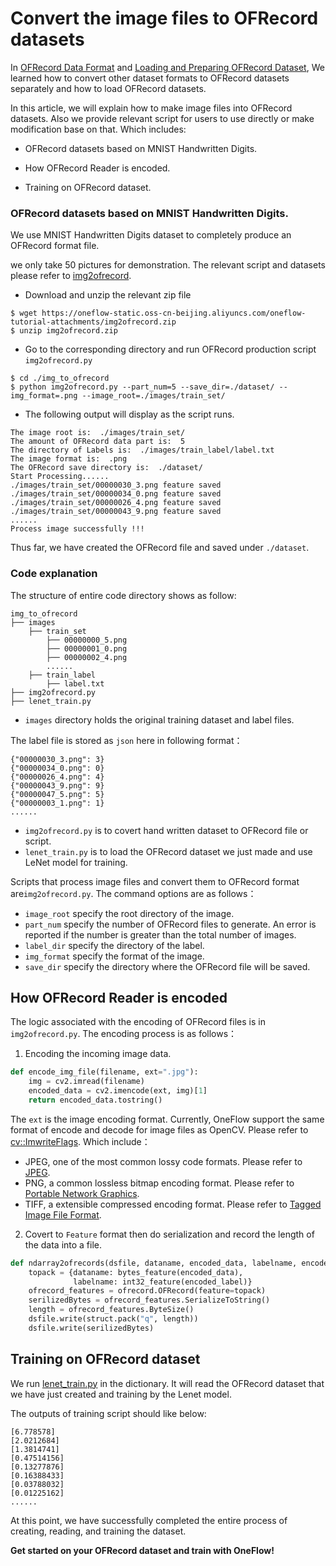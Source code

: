# Convert the image files to OFRecord datasets

In  [OFRecord Data Format](./ofrecord.md) and  [Loading and Preparing OFRecord Dataset](./how_to_make_ofdataset.md), We learned how to convert other dataset formats to OFRecord datasets separately and how to load OFRecord datasets.

In this article, we will explain how to make image files into OFRecord datasets. Also we provide relevant script for users to use directly or make modification base on that. Which includes: 

- OFRecord datasets based on MNIST Handwritten Digits.

- How OFRecord Reader is encoded.
- Training on OFRecord dataset.

### OFRecord datasets based on MNIST Handwritten Digits.

We use MNIST Handwritten Digits dataset to completely produce an OFRecord format file.

we only take 50 pictures for demonstration. The relevant script and datasets please refer to [img2ofrecord](https://oneflow-static.oss-cn-beijing.aliyuncs.com/oneflow-tutorial-attachments/img2ofrecord.zip).

- Download and unzip the relevant zip file

```shell
$ wget https://oneflow-static.oss-cn-beijing.aliyuncs.com/oneflow-tutorial-attachments/img2ofrecord.zip
$ unzip img2ofrecord.zip
```

- Go to the corresponding directory and run OFRecord production script `img2ofrecord.py`

```shell
$ cd ./img_to_ofrecord
$ python img2ofrecord.py --part_num=5 --save_dir=./dataset/ --img_format=.png --image_root=./images/train_set/
```

- The following output will display as the script runs.

```shell
The image root is:  ./images/train_set/
The amount of OFRecord data part is:  5
The directory of Labels is:  ./images/train_label/label.txt
The image format is:  .png
The OFRecord save directory is:  ./dataset/
Start Processing......
./images/train_set/00000030_3.png feature saved
./images/train_set/00000034_0.png feature saved
./images/train_set/00000026_4.png feature saved
./images/train_set/00000043_9.png feature saved
......
Process image successfully !!!
```

Thus far, we have created the OFRecord file and saved under `./dataset`.

### Code explanation

The structure of entire code directory shows as follow: 

```
img_to_ofrecord
├── images
	├── train_set
		├── 00000000_5.png
		├── 00000001_0.png
		├── 00000002_4.png
		......
	├── train_label
		├── label.txt
├── img2ofrecord.py
├── lenet_train.py
```

- `images` directory holds the original training dataset and label files.

The label file is stored as `json` here in following format：

```shell
{"00000030_3.png": 3}
{"00000034_0.png": 0}
{"00000026_4.png": 4}
{"00000043_9.png": 9}
{"00000047_5.png": 5}
{"00000003_1.png": 1}
......
```

- `img2ofrecord.py` is to covert hand written dataset to OFRecord file or script.
- `lenet_train.py` is to load the OFRecord dataset we just made and use LeNet model for training. 

Scripts that process image files and convert them to OFRecord format are`img2ofrecord.py`. The command options are as follows：

- `image_root` specify the root directory of the image.
- `part_num` specify the number of OFRecord files to generate. An error is reported if the number is greater than the total number of images.
- `label_dir` specify the directory of the label.
- `img_format` specify the format of the image.
- `save_dir` specify the directory where the OFRecord file will be saved.

## How OFRecord Reader is encoded

The logic associated with the encoding of OFRecord files is in `img2ofrecord.py`. The encoding process is as follows：

1. Encoding the incoming image data.

```python
def encode_img_file(filename, ext=".jpg"):
    img = cv2.imread(filename)
    encoded_data = cv2.imencode(ext, img)[1]
    return encoded_data.tostring()
```

The `ext` is the image encoding format. Currently, OneFlow support the same format of encode and decode for image files as OpenCV. Please refer to [cv::ImwriteFlags](https://docs.opencv.org/3.4/d4/da8/group__imgcodecs.html#ga292d81be8d76901bff7988d18d2b42ac). Which include：

- JPEG, one of the most common lossy code formats. Please refer to  [JPEG](http://www.wikiwand.com/en/JPEG).
- PNG, a common lossless bitmap encoding format. Please refer to [Portable Network Graphics](http://www.wikiwand.com/en/Portable_Network_Graphics).
- TIFF, a extensible compressed encoding format. Please refer to [Tagged Image File Format](http://www.wikiwand.com/en/TIFF).

2. Covert to `Feature` format then do serialization and record the length of the data into a file.

```python
def ndarray2ofrecords(dsfile, dataname, encoded_data, labelname, encoded_label):
    topack = {dataname: bytes_feature(encoded_data),
              labelname: int32_feature(encoded_label)}
    ofrecord_features = ofrecord.OFRecord(feature=topack)
    serilizedBytes = ofrecord_features.SerializeToString()
    length = ofrecord_features.ByteSize()
    dsfile.write(struct.pack("q", length))
    dsfile.write(serilizedBytes)
```

## Training on OFRecord dataset

We run [lenet_train.py](../code/extended_topics/img_to_ofrecord/lenet_train.py) in the dictionary. It will read the OFRecord dataset that we have just created and training by the Lenet model.

The outputs of training script should like below:

```
[6.778578]
[2.0212684]
[1.3814741]
[0.47514156]
[0.13277876]
[0.16388433]
[0.03788032]
[0.01225162]
......
```

At this point, we have successfully completed the entire process of creating, reading, and training the dataset.

**Get started on your OFRecord dataset and train with OneFlow!** 

